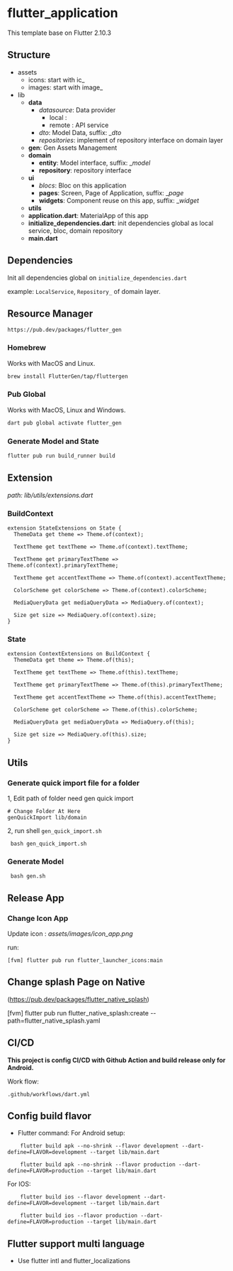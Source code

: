 # flutter_application

This template base on Flutter 2.10.3

## Structure

- assets
  - icons: start with ic_
  - images: start with image_
- lib
  - __data__
    - _datasource_: Data provider
      - local :
      - remote : API service
    - _dto_: Model Data, suffix: __dto_
    - _repositories_: implement of repository interface on domain layer
  - __gen__: Gen Assets Management
  - __domain__
    - __entity__: Model interface, suffix: __model_
    - __repository__: repository interface
  - __ui__
    - _blocs_: Bloc on this application
    - __pages__: Screen, Page of Application, suffix: __page_
    - __widgets__: Component reuse on this app, suffix: __widget_
  - __utils__
  - __application.dart__: MaterialApp of this app
  - __initialize_dependencies.dart__: init dependencies global as local service, bloc, domain repository
  - __main.dart__

## Dependencies

Init all dependencies global on  `initialize_dependencies.dart`

example: `LocalService`, `Repository_` of domain layer.

## Resource Manager

```
https://pub.dev/packages/flutter_gen
```

### Homebrew

Works with MacOS and Linux.

```sh
brew install FlutterGen/tap/fluttergen
```

### Pub Global

Works with MacOS, Linux and Windows.

```sh
dart pub global activate flutter_gen
```

### Generate Model and State

```sh
flutter pub run build_runner build
```

## Extension

_path: lib/utils/extensions.dart_

### BuildContext

```
extension StateExtensions on State {
  ThemeData get theme => Theme.of(context);

  TextTheme get textTheme => Theme.of(context).textTheme;

  TextTheme get primaryTextTheme => Theme.of(context).primaryTextTheme;

  TextTheme get accentTextTheme => Theme.of(context).accentTextTheme;

  ColorScheme get colorScheme => Theme.of(context).colorScheme;

  MediaQueryData get mediaQueryData => MediaQuery.of(context);

  Size get size => MediaQuery.of(context).size;
}
```

### State

```
extension ContextExtensions on BuildContext {
  ThemeData get theme => Theme.of(this);

  TextTheme get textTheme => Theme.of(this).textTheme;

  TextTheme get primaryTextTheme => Theme.of(this).primaryTextTheme;

  TextTheme get accentTextTheme => Theme.of(this).accentTextTheme;

  ColorScheme get colorScheme => Theme.of(this).colorScheme;

  MediaQueryData get mediaQueryData => MediaQuery.of(this);

  Size get size => MediaQuery.of(this).size;
}
```

## Utils

### Generate quick import file for a folder

1, Edit path of folder need gen quick import

```
# Change Folder At Here
genQuickImport lib/domain

```

2,
run shell `gen_quick_import.sh`

```
 bash gen_quick_import.sh
```

### Generate Model

```
 bash gen.sh
```

## Release App

### Change Icon App

Update icon : _assets/images/icon_app.png_

run:

```
[fvm] flutter pub run flutter_launcher_icons:main
```

## Change splash Page on Native

(<https://pub.dev/packages/flutter_native_splash>)

[fvm] flutter pub run flutter_native_splash:create --path=flutter_native_splash.yaml

## CI/CD

__This project is config CI/CD with Github Action and build release only for Android.__

Work flow:

```
.github/workflows/dart.yml
```

## Config build flavor

- Flutter command:
For Android setup:

```
    flutter build apk --no-shrink --flavor development --dart-define=FLAVOR=development --target lib/main.dart
   
    flutter build apk --no-shrink --flavor production --dart-define=FLAVOR=production --target lib/main.dart
```

For IOS:

```
    flutter build ios --flavor development --dart-define=FLAVOR=development --target lib/main.dart
  
    flutter build ios --flavor production --dart-define=FLAVOR=production --target lib/main.dart
```
  
## Flutter support multi language

- Use flutter intl and flutter_localizations
